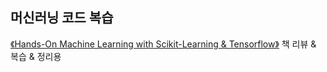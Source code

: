 ## 머신러닝 코드 복습 

[《Hands-On Machine Learning with Scikit-Learning & Tensorflow》](http://www.hanbit.co.kr/store/books/look.php?p_code=B9267655530) 책 리뷰 & 복습 & 정리용